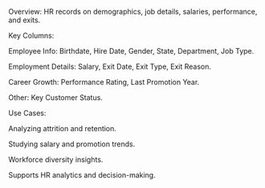 Overview:
HR records on demographics, job details, salaries, performance, and exits.

Key Columns:

Employee Info: Birthdate, Hire Date, Gender, State, Department, Job Type.

Employment Details: Salary, Exit Date, Exit Type, Exit Reason.

Career Growth: Performance Rating, Last Promotion Year.

Other: Key Customer Status.

Use Cases:

Analyzing attrition and retention.

Studying salary and promotion trends.

Workforce diversity insights.

Supports HR analytics and decision-making.

